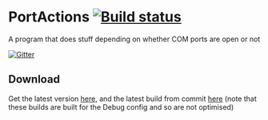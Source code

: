 # PortActions [![Build status](https://ci.appveyor.com/api/projects/status/qdyakh523r6278a7)](https://ci.appveyor.com/project/Walkman100/PortActions)
A program that does stuff depending on whether COM ports are open or not

[![Gitter](https://badges.gitter.im/Join%20Chat.svg)](https://gitter.im/Walkman100/Walkman?utm_source=badge&utm_medium=badge&utm_campaign=pr-badge&utm_content=badge)

## Download
Get the latest version [here](https://github.com/Walkman100/PortActions/releases), and the latest build from commit
[here](https://ci.appveyor.com/project/Walkman100/PortActions/build/artifacts)
(note that these builds are built for the Debug config and so are not optimised)
